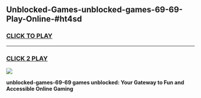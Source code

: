
## Unblocked-Games-unblocked-games-69-69-Play-Online-#ht4sd
<h3>
<a href="https://premium.freeplayer.one?title=unblocked-games-69-69&ref=27F">CLICK TO PLAY</a></h3>
<hr>

<h3>
<a href="https://premium.freeplayer.one?title=unblocked-games-69-69&ref=27F">CLICK 2 PLAY</a>
  
</h3>

<a href="https://premium.freeplayer.one?title=unblocked-games-69-69&ref=27F"><img src="https://clearcache.store/games.png"></a>


**unblocked-games-69-69 games unblocked: Your Gateway to Fun and Accessible Online Gaming**
